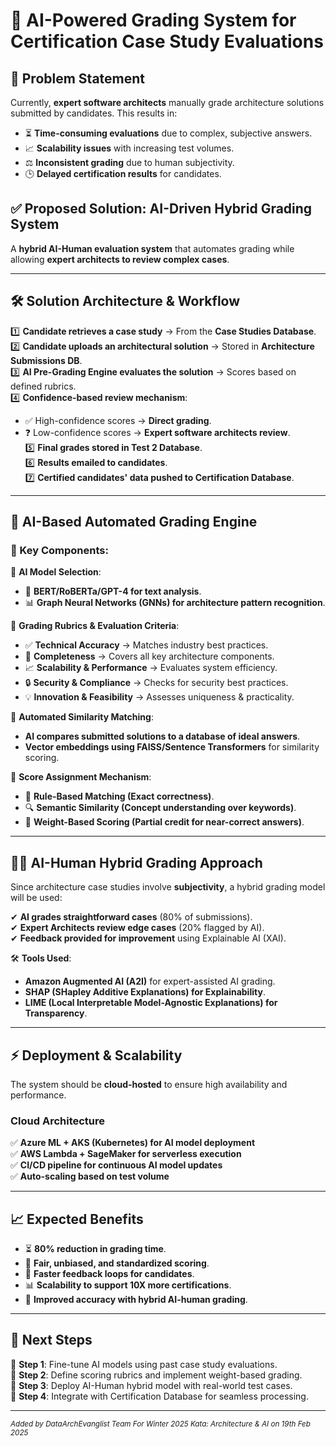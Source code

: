 # 🚀 AI-Powered Grading System for Certification Case Study Evaluations

## **📌 Problem Statement**

Currently, **expert software architects** manually grade architecture solutions submitted by candidates. This results in:

- ⏳ **Time-consuming evaluations** due to complex, subjective answers.
- 📈 **Scalability issues** with increasing test volumes.
- ⚖ **Inconsistent grading** due to human subjectivity.
- 🕒 **Delayed certification results** for candidates.

## **✅ Proposed Solution: AI-Driven Hybrid Grading System**

A **hybrid AI-Human evaluation system** that automates grading while allowing **expert architects to review complex cases**.

---

## **🛠 Solution Architecture & Workflow**

1️⃣ **Candidate retrieves a case study** → From the **Case Studies Database**.  
2️⃣ **Candidate uploads an architectural solution** → Stored in **Architecture Submissions DB**.  
3️⃣ **AI Pre-Grading Engine evaluates the solution** → Scores based on defined rubrics.  
4️⃣ **Confidence-based review mechanism**:
- ✅ High-confidence scores → **Direct grading**.
- ❓ Low-confidence scores → **Expert software architects review**.  
  5️⃣ **Final grades stored in Test 2 Database**.  
  6️⃣ **Results emailed to candidates**.  
  7️⃣ **Certified candidates' data pushed to Certification Database**.

---

## **🤖 AI-Based Automated Grading Engine**

### **📌 Key Components:**

🔹 **AI Model Selection**:
- 🤖 **BERT/RoBERTa/GPT-4 for text analysis**.
- 📊 **Graph Neural Networks (GNNs) for architecture pattern recognition**.

🔹 **Grading Rubrics & Evaluation Criteria**:
- ✅ **Technical Accuracy** → Matches industry best practices.
- 🔄 **Completeness** → Covers all key architecture components.
- 📈 **Scalability & Performance** → Evaluates system efficiency.
- 🔒 **Security & Compliance** → Checks for security best practices.
- 💡 **Innovation & Feasibility** → Assesses uniqueness & practicality.

🔹 **Automated Similarity Matching**:
- **AI compares submitted solutions to a database of ideal answers**.
- **Vector embeddings using FAISS/Sentence Transformers** for similarity scoring.

🔹 **Score Assignment Mechanism**:
- 📏 **Rule-Based Matching (Exact correctness)**.
- 🔍 **Semantic Similarity (Concept understanding over keywords)**.
- 🎯 **Weight-Based Scoring (Partial credit for near-correct answers)**.

---

## **👨‍🏫 AI-Human Hybrid Grading Approach**

Since architecture case studies involve **subjectivity**, a hybrid grading model will be used:

✔ **AI grades straightforward cases** (80% of submissions).  
✔ **Expert Architects review edge cases** (20% flagged by AI).  
✔ **Feedback provided for improvement** using Explainable AI (XAI).

🛠 **Tools Used**:
- **Amazon Augmented AI (A2I)** for expert-assisted AI grading.
- **SHAP (SHapley Additive Explanations) for Explainability**.
- **LIME (Local Interpretable Model-Agnostic Explanations) for Transparency**.

---

## **⚡ Deployment & Scalability**

The system should be **cloud-hosted** to ensure high availability and performance.

### **Cloud Architecture**
✅ **Azure ML + AKS (Kubernetes) for AI model deployment**  
✅ **AWS Lambda + SageMaker for serverless execution**  
✅ **CI/CD pipeline for continuous AI model updates**  
✅ **Auto-scaling based on test volume**

---

## **📈 Expected Benefits**

- ⏳ **80% reduction in grading time**.
- 🎯 **Fair, unbiased, and standardized scoring**.
- 🚀 **Faster feedback loops for candidates**.
- 📊 **Scalability to support 10X more certifications**.
- 🤝 **Improved accuracy with hybrid AI-human grading**.

---

## **🌟 Next Steps**

📌 **Step 1**: Fine-tune AI models using past case study evaluations.  
📌 **Step 2**: Define scoring rubrics and implement weight-based grading.  
📌 **Step 3**: Deploy AI-Human hybrid model with real-world test cases.  
📌 **Step 4**: Integrate with Certification Database for seamless processing.

---

<sub>*Added by DataArchEvanglist Team For Winter 2025 Kata: Architecture & AI on 19th Feb 2025*</sub>

